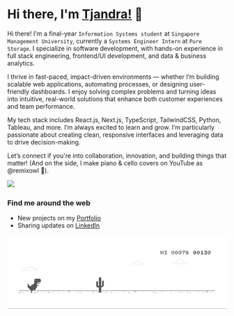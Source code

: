 # Hi there, I'm [Tjandra!](https://tjandra-putra.github.io) 👋
Hi there! I'm a final-year `Information Systems student` at `Singapore Management University`, currently a `Systems Engineer Intern` at `Pure Storage`. I specialize in software development, with hands-on experience in full stack engineering, frontend/UI development, and data & business analytics.

I thrive in fast-paced, impact-driven environments — whether I’m building scalable web applications, automating processes, or designing user-friendly dashboards. I enjoy solving complex problems and turning ideas into intuitive, real-world solutions that enhance both customer experiences and team performance.

My tech stack includes React.js, Next.js, TypeScript, TailwindCSS, Python, Tableau, and more. I’m always excited to learn and grow. I’m particularly passionate about creating clean, responsive interfaces and leveraging data to drive decision-making.

Let’s connect if you're into collaboration, innovation, and building things that matter!
(And on the side, I make piano & cello covers on YouTube as @remixowl 🎵).

![](https://komarev.com/ghpvc/?username=tjandra-putra)

### Find me around the web
* New projects on my [Portfolio](http://tjandra.xyz)
* Sharing updates on [LinkedIn](https://www.linkedin.com/in/tjandra-putra/)
  

![image](https://github.com/Tjandra-Putra/Tjandra-Putra/blob/master/dino.gif)

<!--
**Tjandra-Putra/Tjandra-Putra** is a ✨ _special_ ✨ repository because its `README.md` (this file) appears on your GitHub profile.

Here are some ideas to get you started:

- 🔭 I’m currently working on ...
- 🌱 I’m currently learning ...
- 👯 I’m looking to collaborate on ...
- 🤔 I’m looking for help with ...
- 💬 Ask me about ...
- 📫 How to reach me: ...
- 😄 Pronouns: ...
- ⚡ Fun fact: ...
-->
